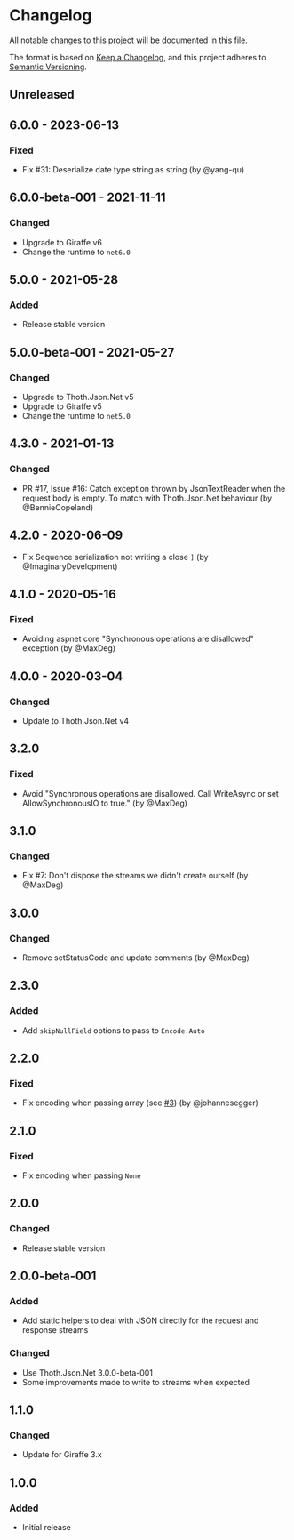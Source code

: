 # Changelog
All notable changes to this project will be documented in this file.

The format is based on [Keep a Changelog](https://keepachangelog.com/en/1.0.0/),
and this project adheres to [Semantic Versioning](https://semver.org/spec/v2.0.0.html).

## Unreleased

## 6.0.0 - 2023-06-13

### Fixed

* Fix #31: Deserialize date type string as string (by @yang-qu)

## 6.0.0-beta-001 - 2021-11-11

### Changed

* Upgrade to Giraffe v6
* Change the runtime to `net6.0`

## 5.0.0 - 2021-05-28

### Added

* Release stable version

## 5.0.0-beta-001 - 2021-05-27

### Changed

* Upgrade to Thoth.Json.Net v5
* Upgrade to Giraffe v5
* Change the runtime to `net5.0`

## 4.3.0 - 2021-01-13

### Changed

* PR #17, Issue #16: Catch exception thrown by JsonTextReader when the request body is empty. To match with Thoth.Json.Net behaviour (by @BennieCopeland)

## 4.2.0 - 2020-06-09

* Fix Sequence serialization not writing a close `]` (by @ImaginaryDevelopment)

## 4.1.0 - 2020-05-16

### Fixed

* Avoiding aspnet core "Synchronous operations are disallowed" exception (by @MaxDeg)

## 4.0.0 - 2020-03-04

### Changed

* Update to Thoth.Json.Net v4

## 3.2.0

### Fixed

* Avoid "Synchronous operations are disallowed. Call WriteAsync or set AllowSynchronousIO to true." (by @MaxDeg)

## 3.1.0

### Changed

* Fix #7: Don't dispose the streams we didn't create ourself (by @MaxDeg)

## 3.0.0

### Changed

* Remove setStatusCode and update comments (by @MaxDeg)

## 2.3.0

### Added

* Add `skipNullField` options to pass to `Encode.Auto`

## 2.2.0

### Fixed

* Fix encoding when passing array (see [#3](https://github.com/thoth-org/Thoth.Json.Giraffe/pull/3)) (by @johannesegger)

## 2.1.0

### Fixed

* Fix encoding when passing `None`

## 2.0.0

### Changed

* Release stable version

## 2.0.0-beta-001

### Added

* Add static helpers to deal with JSON directly for the request and response streams

### Changed

* Use Thoth.Json.Net 3.0.0-beta-001
* Some improvements made to write to streams when expected

## 1.1.0

### Changed

* Update for Giraffe 3.x

## 1.0.0

### Added

* Initial release
